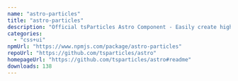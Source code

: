 ```yaml
---
name: "astro-particles"
title: "astro-particles"
description: "Official tsParticles Astro Component - Easily create highly customizable particle, confetti and fireworks animations and use them as animated backgrounds for your website. Ready to use components available also for Web Components, Vue.js (2.x and 3.x), An"
categories:
  - "css+ui"
npmUrl: "https://www.npmjs.com/package/astro-particles"
repoUrl: "https://github.com/tsparticles/astro"
homepageUrl: "https://github.com/tsparticles/astro#readme"
downloads: 138
---
```

